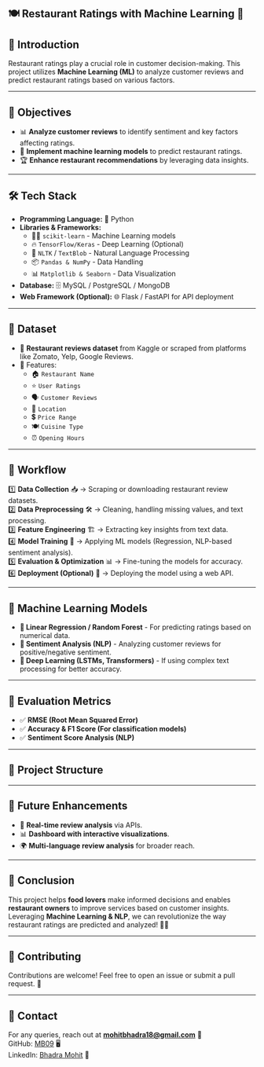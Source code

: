 ## 🍽️ Restaurant Ratings with Machine Learning 🤖

## 📌 Introduction
Restaurant ratings play a crucial role in customer decision-making. This project utilizes **Machine Learning (ML)** to analyze customer reviews and predict restaurant ratings based on various factors.

---

## 🎯 Objectives
- 📊 **Analyze customer reviews** to identify sentiment and key factors affecting ratings.
- 🤖 **Implement machine learning models** to predict restaurant ratings.
- 🏆 **Enhance restaurant recommendations** by leveraging data insights.

---

## 🛠️ Tech Stack
- **Programming Language:** 🐍 Python  
- **Libraries & Frameworks:**  
  - 🏋️‍♂️ `scikit-learn` - Machine Learning models  
  - 🔥 `TensorFlow/Keras` - Deep Learning (Optional)  
  - 📝 `NLTK` / `TextBlob` - Natural Language Processing  
  - 📦 `Pandas & NumPy` - Data Handling  
  - 📊 `Matplotlib & Seaborn` - Data Visualization  
- **Database:** 🗄️ MySQL / PostgreSQL / MongoDB  
- **Web Framework (Optional):** 🌐 Flask / FastAPI for API deployment  

---

## 📌 Dataset
- 🍛 **Restaurant reviews dataset** from Kaggle or scraped from platforms like Zomato, Yelp, Google Reviews.
- 📜 Features:
  - 🏠 `Restaurant Name`
  - ⭐ `User Ratings`
  - 🗣️ `Customer Reviews`
  - 📍 `Location`
  - 💲 `Price Range`
  - 🍽️ `Cuisine Type`
  - ⏰ `Opening Hours`
  
---

## 🔄 Workflow
1️⃣ **Data Collection** 📥 → Scraping or downloading restaurant review datasets.  
2️⃣ **Data Preprocessing** 🛠️ → Cleaning, handling missing values, and text processing.  
3️⃣ **Feature Engineering** 🏗️ → Extracting key insights from text data.  
4️⃣ **Model Training** 🤖 → Applying ML models (Regression, NLP-based sentiment analysis).  
5️⃣ **Evaluation & Optimization** 📊 → Fine-tuning the models for accuracy.  
6️⃣ **Deployment (Optional)** 🚀 → Deploying the model using a web API.  

---

## 🚀 Machine Learning Models
- **🔢 Linear Regression / Random Forest** - For predicting ratings based on numerical data.  
- **💬 Sentiment Analysis (NLP)** - Analyzing customer reviews for positive/negative sentiment.  
- **🎯 Deep Learning (LSTMs, Transformers)** - If using complex text processing for better accuracy.  

---

## 📌 Evaluation Metrics
- ✅ **RMSE (Root Mean Squared Error)**
- ✅ **Accuracy & F1 Score (For classification models)**
- ✅ **Sentiment Score Analysis (NLP)**

---

## 📂 Project Structure

---

## 🚀 Future Enhancements
- 📡 **Real-time review analysis** via APIs.
- 📊 **Dashboard with interactive visualizations**.
- 🌍 **Multi-language review analysis** for broader reach.

---

## 📜 Conclusion
This project helps **food lovers** make informed decisions and enables **restaurant owners** to improve services based on customer insights. Leveraging **Machine Learning & NLP**, we can revolutionize the way restaurant ratings are predicted and analyzed! 🚀✨

---

## 🤝 Contributing
Contributions are welcome! Feel free to open an issue or submit a pull request. 🙌

---

## 📧 Contact
For any queries, reach out at **mohitbhadra18@gmail.com** 📩  
GitHub: [MB09](https://github.com/BhadraMohit09) 🖥️  
LinkedIn: [Bhadra Mohit](https://linkedin.com/in/bhadramohit27) 💼  
